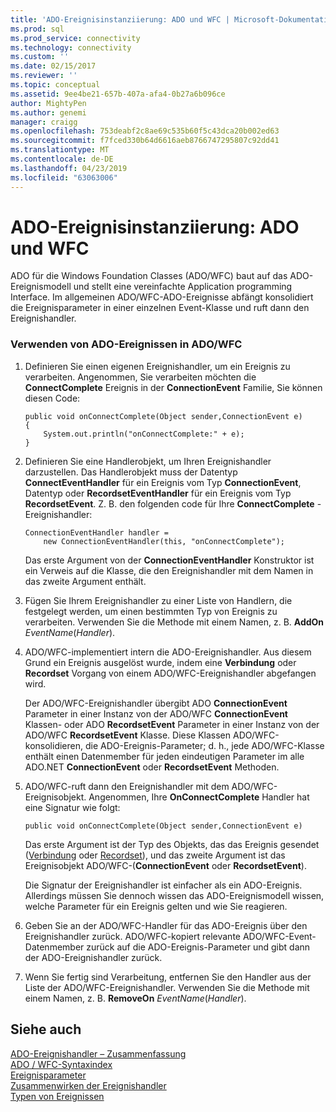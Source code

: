 ```yaml
---
title: 'ADO-Ereignisinstanziierung: ADO und WFC | Microsoft-Dokumentation'
ms.prod: sql
ms.prod_service: connectivity
ms.technology: connectivity
ms.custom: ''
ms.date: 02/15/2017
ms.reviewer: ''
ms.topic: conceptual
ms.assetid: 9ee4be21-657b-407a-afa4-0b27a6b096ce
author: MightyPen
ms.author: genemi
manager: craigg
ms.openlocfilehash: 753deabf2c8ae69c535b60f5c43dca20b002ed63
ms.sourcegitcommit: f7fced330b64d6616aeb8766747295807c92dd41
ms.translationtype: MT
ms.contentlocale: de-DE
ms.lasthandoff: 04/23/2019
ms.locfileid: "63063006"
---
```

# <a name="ado-event-instantiation-ado-and-wfc"></a>ADO-Ereignisinstanziierung: ADO und WFC
ADO für die Windows Foundation Classes (ADO/WFC) baut auf das ADO-Ereignismodell und stellt eine vereinfachte Application programming Interface. Im allgemeinen ADO/WFC-ADO-Ereignisse abfängt konsolidiert die Ereignisparameter in einer einzelnen Event-Klasse und ruft dann den Ereignishandler.  
  
### <a name="to-use-ado-events-in-adowfc"></a>Verwenden von ADO-Ereignissen in ADO/WFC  
  
1.  Definieren Sie einen eigenen Ereignishandler, um ein Ereignis zu verarbeiten. Angenommen, Sie verarbeiten möchten die **ConnectComplete** Ereignis in der **ConnectionEvent** Familie, Sie können diesen Code:  
  
    ```  
    public void onConnectComplete(Object sender,ConnectionEvent e)  
    {  
        System.out.println("onConnectComplete:" + e);  
    }  
    ```  
  
2.  Definieren Sie eine Handlerobjekt, um Ihren Ereignishandler darzustellen. Das Handlerobjekt muss der Datentyp **ConnectEventHandler** für ein Ereignis vom Typ **ConnectionEvent**, Datentyp oder **RecordsetEventHandler** für ein Ereignis vom Typ  **RecordsetEvent**. Z. B. den folgenden code für Ihre **ConnectComplete** -Ereignishandler:  
  
    ```  
    ConnectionEventHandler handler =   
        new ConnectionEventHandler(this, "onConnectComplete");  
    ```  
  
     Das erste Argument von der **ConnectionEventHandler** Konstruktor ist ein Verweis auf die Klasse, die den Ereignishandler mit dem Namen in das zweite Argument enthält.  
  
3.  Fügen Sie Ihrem Ereignishandler zu einer Liste von Handlern, die festgelegt werden, um einen bestimmten Typ von Ereignis zu verarbeiten. Verwenden Sie die Methode mit einem Namen, z. B. **AddOn** *EventName*(*Handler*).  
  
4.  ADO/WFC-implementiert intern die ADO-Ereignishandler. Aus diesem Grund ein Ereignis ausgelöst wurde, indem eine **Verbindung** oder **Recordset** Vorgang von einem ADO/WFC-Ereignishandler abgefangen wird.  
  
     Der ADO/WFC-Ereignishandler übergibt ADO **ConnectionEvent** Parameter in einer Instanz von der ADO/WFC **ConnectionEvent** Klassen- oder ADO **RecordsetEvent** Parameter in einer Instanz von der ADO/WFC **RecordsetEvent** Klasse. Diese Klassen ADO/WFC-konsolidieren, die ADO-Ereignis-Parameter; d. h., jede ADO/WFC-Klasse enthält einen Datenmember für jeden eindeutigen Parameter im alle ADO.NET **ConnectionEvent** oder **RecordsetEvent** Methoden.  
  
5.  ADO/WFC-ruft dann den Ereignishandler mit dem ADO/WFC-Ereignisobjekt. Angenommen, Ihre **OnConnectComplete** Handler hat eine Signatur wie folgt:  
  
    ```  
    public void onConnectComplete(Object sender,ConnectionEvent e)  
    ```  
  
     Das erste Argument ist der Typ des Objekts, das das Ereignis gesendet ([Verbindung](../../../ado/reference/ado-api/connection-object-ado.md) oder [Recordset](../../../ado/reference/ado-api/recordset-object-ado.md)), und das zweite Argument ist das Ereignisobjekt ADO/WFC-(**ConnectionEvent** oder **RecordsetEvent**).  
  
     Die Signatur der Ereignishandler ist einfacher als ein ADO-Ereignis. Allerdings müssen Sie dennoch wissen das ADO-Ereignismodell wissen, welche Parameter für ein Ereignis gelten und wie Sie reagieren.  
  
6.  Geben Sie an der ADO/WFC-Handler für das ADO-Ereignis über den Ereignishandler zurück. ADO/WFC-kopiert relevante ADO/WFC-Event-Datenmember zurück auf die ADO-Ereignis-Parameter und gibt dann der ADO-Ereignishandler zurück.  
  
7.  Wenn Sie fertig sind Verarbeitung, entfernen Sie den Handler aus der Liste der ADO/WFC-Ereignishandler. Verwenden Sie die Methode mit einem Namen, z. B. **RemoveOn** *EventName*(*Handler*).  
  
## <a name="see-also"></a>Siehe auch  
 [ADO-Ereignishandler – Zusammenfassung](../../../ado/guide/data/ado-event-handler-summary.md)   
 [ADO / WFC-Syntaxindex](../../../ado/reference/ado-api/ado-wfc-syntax-index.md)   
 [Ereignisparameter](../../../ado/guide/data/event-parameters.md)   
 [Zusammenwirken der Ereignishandler](../../../ado/guide/data/how-event-handlers-work-together.md)   
 [Typen von Ereignissen](../../../ado/guide/data/types-of-events.md)
